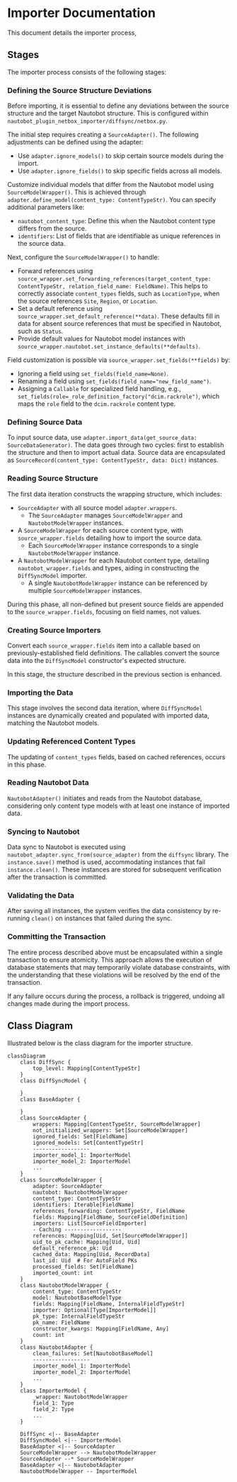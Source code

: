 # Importer Documentation

This document details the importer process,

## Stages

The importer process consists of the following stages:

### Defining the Source Structure Deviations

Before importing, it is essential to define any deviations between the source structure and the target Nautobot structure. This is configured within `nautobot_plugin_netbox_importer/diffsync/netbox.py`.

The initial step requires creating a `SourceAdapter()`. The following adjustments can be defined using the adapter:

- Use `adapter.ignore_models()` to skip certain source models during the import.
- Use `adapter.ignore_fields()` to skip specific fields across all models.

Customize individual models that differ from the Nautobot model using `SourceModelWrapper()`. This is achieved through `adapter.define_model(content_type: ContentTypeStr)`. You can specify additional parameters like:

- `nautobot_content_type`: Define this when the Nautobot content type differs from the source.
- `identifiers`: List of fields that are identifiable as unique references in the source data.

Next, configure the `SourceModelWrapper()` to handle:

- Forward references using `source_wrapper.set_forwarding_references(target_content_type: ContentTypeStr, relation_field_name: FieldName)`. This helps to correctly associate `content_types` fields, such as `LocationType`, when the source references `Site`, `Region`, or `Location`.
- Set a default reference using `source_wrapper.set_default_reference(**data)`. These defaults fill in data for absent source references that must be specified in Nautobot, such as `Status`.
- Provide default values for Nautobot model instances with `source_wrapper.nautobot.set_instance_defaults(**defaults)`.

Field customization is possible via `source_wrapper.set_fields(**fields)` by:

- Ignoring a field using `set_fields(field_name=None)`.
- Renaming a field using `set_fields(field_name="new_field_name")`.
- Assigning a `Callable` for specialized field handling, e.g., `set_fields(role=_role_definition_factory("dcim.rackrole")`, which maps the `role` field to the `dcim.rackrole` content type.

### Defining Source Data

To input source data, use `adapter.import_data(get_source_data: SourceDataGenerator)`. The data goes through two cycles: first to establish the structure and then to import actual data. Source data are encapsulated as `SourceRecord(content_type: ContentTypeStr, data: Dict)` instances.

### Reading Source Structure

The first data iteration constructs the wrapping structure, which includes:

- `SourceAdapter` with all source model `adapter.wrappers`.
    - The `SourceAdapter` manages `SourceModelWrapper` and `NautobotModelWrapper` instances.
- A `SourceModelWrapper` for each source content type, with `source_wrapper.fields` detailing how to import the source data.
    - Each `SourceModelWrapper` instance corresponds to a single `NautobotModelWrapper` instance.
- A `NautobotModelWrapper` for each Nautobot content type, detailing `nautobot_wrapper.fields` and types, aiding in constructing the `DiffSyncModel` importer.
    - A single `NautobotModelWrapper` instance can be referenced by multiple `SourceModelWrapper` instances.

During this phase, all non-defined but present source fields are appended to the `source_wrapper.fields`, focusing on field names, not values.

### Creating Source Importers

Convert each `source_wrapper.fields` item into a callable based on previously-established field definitions. The callables convert the source data into the `DiffSyncModel` constructor's expected structure.

In this stage, the structure described in the previous section is enhanced.

### Importing the Data

This stage involves the second data iteration, where `DiffSyncModel` instances are dynamically created and populated with imported data, matching the Nautobot models.

### Updating Referenced Content Types

The updating of `content_types` fields, based on cached references, occurs in this phase.

### Reading Nautobot Data

`NautobotAdapter()` initiates and reads from the Nautobot database, considering only content type models with at least one instance of imported data.

### Syncing to Nautobot

Data sync to Nautobot is executed using `nautobot_adapter.sync_from(source_adapter)` from the `diffsync` library. The `instance.save()` method is used, accommodating instances that fail `instance.clean()`. These instances are stored for subsequent verification after the transaction is committed.

### Validating the Data

After saving all instances, the system verifies the data consistency by re-running `clean()` on instances that failed during the sync.

### Committing the Transaction

The entire process described above must be encapsulated within a single transaction to ensure atomicity. This approach allows the execution of database statements that may temporarily violate database constraints, with the understanding that these violations will be resolved by the end of the transaction.

If any failure occurs during the process, a rollback is triggered, undoing all changes made during the import process.

## Class Diagram

Illustrated below is the class diagram for the importer structure.

```mermaid
classDiagram
    class DiffSync {
        top_level: Mapping[ContentTypeStr]
    }
    class DiffSyncModel {
        
    }
    class BaseAdapter {
        
    }
    class SourceAdapter {
        wrappers: Mapping[ContentTypeStr, SourceModelWrapper]
        not_initialized_wrappers: Set[SourceModelWrapper]
        ignored_fields: Set[FieldName]
        ignored_models: Set[ContentTypeStr]
        ------------------
        importer_model_1: ImporterModel
        importer_model_2: ImporterModel
        ...
    }
    class SourceModelWrapper {
        adapter: SourceAdapter
        nautobot: NautobotModelWrapper
        content_type: ContentTypeStr
        identifiers: Iterable[FieldName]
        references_forwarding: ContentTypeStr, FieldName
        fields: Mapping[FieldName, SourceFieldDefinition]
        importers: List[SourceFieldImporter]
        - Caching ------------------
        references: Mapping[Uid, Set[SourceModelWrapper]]
        uid_to_pk_cache: Mapping[Uid, Uid]
        default_reference_pk: Uid
        cached_data: Mapping[Uid, RecordData]
        last_id: Uid  # For AutoField PKs
        processed_fields: Set[FieldName]
        imported_count: int
    }
    class NautobotModelWrapper {
        content_type: ContentTypeStr
        model: NautobotBaseModelType
        fields: Mapping[FieldName, InternalFieldTypeStr]
        importer: Optional[Type[ImporterModel]]
        pk_type: InternalFieldTypeStr
        pk_name: FieldName
        constructor_kwargs: Mapping[FieldName, Any]
        count: int
    }
    class NautobotAdapter {
        clean_failures: Set[NautobotBaseModel]
        ------------------
        importer_model_1: ImporterModel
        importer_model_2: ImporterModel
        ...
    }
    class ImporterModel {
        _wrapper: NautobotModelWrapper
        field_1: Type
        field_2: Type
        ...
    }

    DiffSync <|-- BaseAdapter
    DiffSyncModel <|-- ImporterModel
    BaseAdapter <|-- SourceAdapter
    SourceModelWrapper --> NautobotModelWrapper
    SourceAdapter --* SourceModelWrapper
    BaseAdapter <|-- NautobotAdapter
    NautobotModelWrapper -- ImporterModel
```
